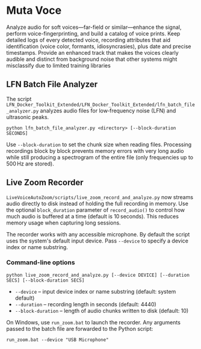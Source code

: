 # Muta Voce
Analyze audio for soft voices—far-field or similar—enhance the signal, perform voice-fingerprinting, and build a catalog of voice prints. Keep detailed logs of every detected voice, recording attributes that aid identification (voice color, formants, idiosyncrasies), plus date and precise timestamps. Provide an enhanced track that makes the voices clearly audible and distinct from background noise that other systems might misclassify due to limited training libraries

## LFN Batch File Analyzer

The script `LFN_Docker_Toolkit_Extended/LFN_Docker_Toolkit_Extended/lfn_batch_file_analyzer.py`
analyzes audio files for low‑frequency noise (LFN) and ultrasonic peaks.

```
python lfn_batch_file_analyzer.py <directory> [--block-duration SECONDS]
```

Use `--block-duration` to set the chunk size when reading files. Processing
recordings block by block prevents memory errors with very long audio while still
producing a spectrogram of the entire file (only frequencies up to 500 Hz are
stored).

## Live Zoom Recorder

`LiveVoiceAutoZoom/scripts/live_zoom_record_and_analyze.py` now streams audio
directly to disk instead of holding the full recording in memory. Use the
optional `block_duration` parameter of `record_audio()` to control how much
audio is buffered at a time (default is 10 seconds). This reduces memory usage
when capturing long sessions.

The recorder works with any accessible microphone. By default the script uses
the system's default input device. Pass `--device` to specify a device index or
name substring.

### Command-line options

```
python live_zoom_record_and_analyze.py [--device DEVICE] [--duration SECS] [--block-duration SECS]
```

* `--device` – input device index or name substring (default: system default)
* `--duration` – recording length in seconds (default: 4440)
* `--block-duration` – length of audio chunks written to disk (default: 10)

On Windows, use `run_zoom.bat` to launch the recorder. Any arguments passed to the
batch file are forwarded to the Python script:

```
run_zoom.bat --device "USB Microphone"
```

